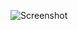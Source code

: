 ![Screenshot](https://raw.githubusercontent.com/Cryakl/Ultimate-RAT-Collection/refs/heads/main/Optix/Optix%20Pro%20v1.0/Screenshot.png)

